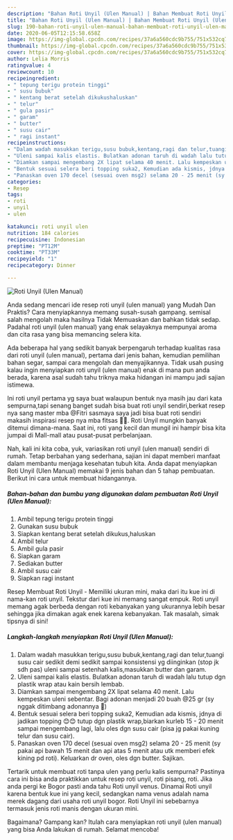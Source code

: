 ```yaml
---
description: "Bahan Roti Unyil (Ulen Manual) | Bahan Membuat Roti Unyil (Ulen Manual) Yang Sedap"
title: "Bahan Roti Unyil (Ulen Manual) | Bahan Membuat Roti Unyil (Ulen Manual) Yang Sedap"
slug: 190-bahan-roti-unyil-ulen-manual-bahan-membuat-roti-unyil-ulen-manual-yang-sedap
date: 2020-06-05T12:15:58.658Z
image: https://img-global.cpcdn.com/recipes/37a6a560cdc9b755/751x532cq70/roti-unyil-ulen-manual-foto-resep-utama.jpg
thumbnail: https://img-global.cpcdn.com/recipes/37a6a560cdc9b755/751x532cq70/roti-unyil-ulen-manual-foto-resep-utama.jpg
cover: https://img-global.cpcdn.com/recipes/37a6a560cdc9b755/751x532cq70/roti-unyil-ulen-manual-foto-resep-utama.jpg
author: Lelia Morris
ratingvalue: 4
reviewcount: 10
recipeingredient:
- " tepung terigu protein tinggi"
- " susu bubuk"
- " kentang berat setelah dikukushaluskan"
- " telur"
- " gula pasir"
- " garam"
- " butter"
- " susu cair"
- " ragi instant"
recipeinstructions:
- "Dalam wadah masukkan terigu,susu bubuk,kentang,ragi dan telur,tuangi susu cair sedikit demi sedikit sampai konsistensi yg diinginkan (stop jk sdh pas) uleni sampai setenhah kalis,masukkan butter dan garam."
- "Uleni sampai kalis elastis. Bulatkan adonan taruh di wadah lalu tutup dgn plastik wrap atau kain bersih lembab."
- "Diamkan sampai mengembang 2X lipat selama 40 menit. Lalu kempeskan uleni sebentar. Bagi adonan menjadi 20 buah @25 gr (sy nggak ditimbang adonannya 🙊)"
- "Bentuk sesuai selera beri topping suka2, Kemudian ada kismis, jdnya di jadikan topping 😊😊 tutup dgn plastik wrap,biarkan kurleb 15 - 20 menit sampai mengembang lagi, lalu oles dgn susu cair (pisa jg pakai kuning telur dan susu cair)."
- "Panaskan oven 170 decel (sesuai oven msg2) selama 20 - 25 menit (sy pakai api bawah 15 menit dan api atas 5 menit atau utk memberi efek kining pd roti). Keluarkan dr oven, oles dgn butter. Sajikan."
categories:
- Resep
tags:
- roti
- unyil
- ulen

katakunci: roti unyil ulen 
nutrition: 184 calories
recipecuisine: Indonesian
preptime: "PT12M"
cooktime: "PT33M"
recipeyield: "1"
recipecategory: Dinner

---
```



![Roti Unyil (Ulen Manual)](https://img-global.cpcdn.com/recipes/37a6a560cdc9b755/751x532cq70/roti-unyil-ulen-manual-foto-resep-utama.jpg)

Anda sedang mencari ide resep roti unyil (ulen manual) yang Mudah Dan Praktis? Cara menyiapkannya memang susah-susah gampang. semisal salah mengolah maka hasilnya Tidak Memuaskan dan bahkan tidak sedap. Padahal roti unyil (ulen manual) yang enak selayaknya mempunyai aroma dan cita rasa yang bisa memancing selera kita.

Ada beberapa hal yang sedikit banyak berpengaruh terhadap kualitas rasa dari roti unyil (ulen manual), pertama dari jenis bahan, kemudian pemilihan bahan segar, sampai cara mengolah dan menyajikannya. Tidak usah pusing kalau ingin menyiapkan roti unyil (ulen manual) enak di mana pun anda berada, karena asal sudah tahu triknya maka hidangan ini mampu jadi sajian istimewa.

Ini roti unyil pertama yg saya buat walaupun bentuk nya masih jau dari kata sempurna,tapi senang banget sudah bisa buat roti unyil sendiri,berkat resep nya sang master mba @Fitri sasmaya saya jadi bisa buat roti sendiri makasih inspirasi resep nya mba fitsas 🤗🤗. Roti Unyil mungkin banyak ditemui dimana-mana. Saat ini, roti yang kecil dan mungil ini hampir bisa kita jumpai di Mall-mall atau pusat-pusat perbelanjaan.


Nah, kali ini kita coba, yuk, variasikan roti unyil (ulen manual) sendiri di rumah. Tetap berbahan yang sederhana, sajian ini dapat memberi manfaat dalam membantu menjaga kesehatan tubuh kita. Anda dapat menyiapkan Roti Unyil (Ulen Manual) memakai 9 jenis bahan dan 5 tahap pembuatan. Berikut ini cara untuk membuat hidangannya.

<!--inarticleads1-->

##### Bahan-bahan dan bumbu yang digunakan dalam pembuatan Roti Unyil (Ulen Manual):

1. Ambil  tepung terigu protein tinggi
1. Gunakan  susu bubuk
1. Siapkan  kentang berat setelah dikukus,haluskan
1. Ambil  telur
1. Ambil  gula pasir
1. Siapkan  garam
1. Sediakan  butter
1. Ambil  susu cair
1. Siapkan  ragi instant


Resep Membuat Roti Unyil - Memiliki ukuran mini, maka dari itu kue ini di nama-kan roti unyil. Tekstur dari kue ini memang sangat empuk. Roti unyil memang agak berbeda dengan roti kebanyakan yang ukurannya lebih besar sehingga jika dimakan agak enek karena kebanyakan. Tak masalah, simak tipsnya di sini! 

<!--inarticleads2-->

##### Langkah-langkah menyiapkan Roti Unyil (Ulen Manual):

1. Dalam wadah masukkan terigu,susu bubuk,kentang,ragi dan telur,tuangi susu cair sedikit demi sedikit sampai konsistensi yg diinginkan (stop jk sdh pas) uleni sampai setenhah kalis,masukkan butter dan garam.
1. Uleni sampai kalis elastis. Bulatkan adonan taruh di wadah lalu tutup dgn plastik wrap atau kain bersih lembab.
1. Diamkan sampai mengembang 2X lipat selama 40 menit. Lalu kempeskan uleni sebentar. Bagi adonan menjadi 20 buah @25 gr (sy nggak ditimbang adonannya 🙊)
1. Bentuk sesuai selera beri topping suka2, Kemudian ada kismis, jdnya di jadikan topping 😊😊 tutup dgn plastik wrap,biarkan kurleb 15 - 20 menit sampai mengembang lagi, lalu oles dgn susu cair (pisa jg pakai kuning telur dan susu cair).
1. Panaskan oven 170 decel (sesuai oven msg2) selama 20 - 25 menit (sy pakai api bawah 15 menit dan api atas 5 menit atau utk memberi efek kining pd roti). Keluarkan dr oven, oles dgn butter. Sajikan.


Tertarik untuk membuat roti tanpa ulen yang perlu kalis sempurna? Pastinya cara ini bisa anda praktikkan untuk resep roti unyil, roti pisang, roti. Jika anda pergi ke Bogor pasti anda tahu Roti unyil venus. Dinamai Roti unyil karena bentuk kue ini yang kecil, sedangkan nama venus adalah nama merek dagang dari usaha roti unyil bogor. Roti Unyil ini sebebarnya termasuk jenis roti manis dengan ukuran mini. 

Bagaimana? Gampang kan? Itulah cara menyiapkan roti unyil (ulen manual) yang bisa Anda lakukan di rumah. Selamat mencoba!
